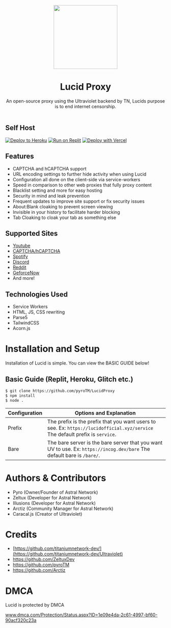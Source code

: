 <p align="center"><img src="https://cdn.discordapp.com/attachments/968592701006180392/970422495280758824/unknown.png" height="200">
</p>

<h1 align="center">Lucid Proxy</h1>

<p align="center">An open-source proxy using the Ultraviolet backend by TN, Lucids purpose is to end internet censorship.<br><br></p>

## Self Host
[![Deploy to Heroku](https://raw.githubusercontent.com/BinBashBanana/deploy-buttons/master/buttons/remade/heroku.svg)](https://heroku.com/deploy/?template=https://github.com/AstralService/Lucid)
[![Run on Replit](https://raw.githubusercontent.com/BinBashBanana/deploy-buttons/master/buttons/remade/replit.svg)](https://replit.com/github/AstralService/Lucid)
[![Deploy with Vercel](https://vercel.com/button)](https://vercel.com/new/clone?repository-url=https%3A%2F%2Fgithub.com%2Fvercel%2Fnext.js%2Ftree%2Fcanary%2Fexamples%2Fhello-world)

## Features
- CAPTCHA and hCAPTCHA support
- URL encoding settings to further hide activity when using Lucid
- Configuration all done on the client-side via service-workers
- Speed in comparison to other web proxies that fully proxy content
- Blacklist setting and more for easy hosting
- Security in mind and leak prevention
- Frequent updates to improve site support or fix security issues
- About:Blank cloaking to prevent screen viewing
- Invisible in your history to facilitate harder blocking
- Tab Cloaking to cloak your tab as something else

## Supported Sites
- [Youtube](https://www.youtube.com)
- [CAPTCHA/hCAPTCHA](https://www.captcha.net)
- [Spotify](https://spotify.com)
- [Discord](https://discord.com)
- [Reddit](https://reddit.com)
- [GeforceNow](https://www.nvidia.com/en-us/geforce-now/)
- And more!

## Technologies Used
- Service Workers
- HTML, JS, CSS rewriting
- Parse5
- TailwindCSS
- Acorn.js

# Installation and Setup

Installation of Lucid is simple. You can view the BASIC GUIDE below!

## Basic Guide (Replit, Heroku, Glitch etc.)

```sh
$ git clone https://github.com/pyroTM/LucidProxy
$ npm install
$ node .
```

| Configuration | Options and Explanation |
| ------------- | ----------------------- |
| Prefix | The prefix is the prefix that you want users to see. Ex: `https://lucidofficial.xyz/service` The default prefix is `service`. |
| Bare   | The bare server is the bare server that you want UV to use. Ex: `https://incog.dev/bare` The default bare is `/bare/`. |

# Authors & Contributors

- Pyro (Owner/Founder of Astral Network)
- Zeltux (Developer for Astral Network)
- Illusions (Developer for Astral Network)
- Arctiz (Community Manager for Astral Network)
- Caracal.js (Creator of Ultraviolet)

# Credits
- [https://github.com/titaniumnetwork-dev/](https://github.com/titaniumnetwork-dev/Ultraviolet)
- https://github.com/ZeltuxDev
- https://github.com/pyroTM
- https://github.com/Arctiz


# DMCA

Lucid is protected by DMCA

www.dmca.com/Protection/Status.aspx?ID=1e09e4da-2c61-4997-bf60-90acf320c23a
